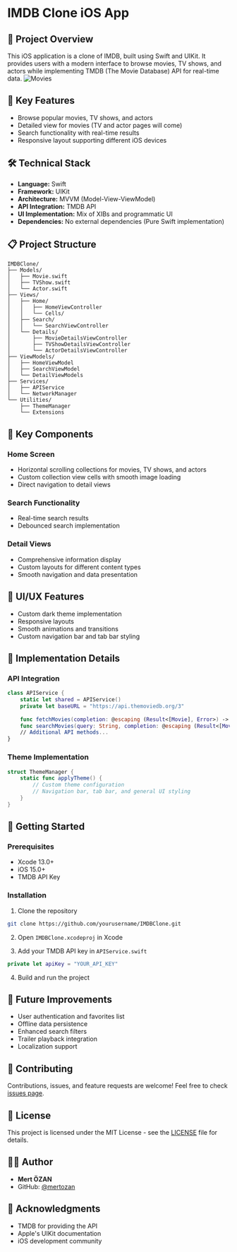 # IMDB Clone iOS App

## 📱 Project Overview
This iOS application is a clone of IMDB, built using Swift and UIKit. It provides users with a modern interface to browse movies, TV shows, and actors while implementing TMDB (The Movie Database) API for real-time data.
![Movies](https://hizliresim.com/nxx196o)

## 🌟 Key Features
* Browse popular movies, TV shows, and actors
* Detailed view for movies (TV and actor pages will come)
* Search functionality with real-time results
* Responsive layout supporting different iOS devices

## 🛠 Technical Stack
* **Language:** Swift
* **Framework:** UIKit
* **Architecture:** MVVM (Model-View-ViewModel)
* **API Integration:** TMDB API
* **UI Implementation:** Mix of XIBs and programmatic UI
* **Dependencies:** No external dependencies (Pure Swift implementation)

## 📋 Project Structure
```
IMDBClone/
├── Models/
│   ├── Movie.swift
│   ├── TVShow.swift
│   └── Actor.swift
├── Views/
│   ├── Home/
│   │   ├── HomeViewController
│   │   └── Cells/
│   ├── Search/
│   │   └── SearchViewController
│   └── Details/
│       ├── MovieDetailsViewController
│       ├── TVShowDetailsViewController
│       └── ActorDetailsViewController
├── ViewModels/
│   ├── HomeViewModel
│   ├── SearchViewModel
│   └── DetailViewModels
├── Services/
│   ├── APIService
│   └── NetworkManager
└── Utilities/
    ├── ThemeManager
    └── Extensions
```

## 🔑 Key Components

### Home Screen
* Horizontal scrolling collections for movies, TV shows, and actors
* Custom collection view cells with smooth image loading
* Direct navigation to detail views

### Search Functionality
* Real-time search results
* Debounced search implementation

### Detail Views
* Comprehensive information display
* Custom layouts for different content types
* Smooth navigation and data presentation

## 🎨 UI/UX Features
* Custom dark theme implementation
* Responsive layouts
* Smooth animations and transitions
* Custom navigation bar and tab bar styling

## 🔧 Implementation Details

### API Integration
```swift
class APIService {
    static let shared = APIService()
    private let baseURL = "https://api.themoviedb.org/3"
    
    func fetchMovies(completion: @escaping (Result<[Movie], Error>) -> Void)
    func searchMovies(query: String, completion: @escaping (Result<[Movie], Error>) -> Void)
    // Additional API methods...
}
```

### Theme Implementation
```swift
struct ThemeManager {
    static func applyTheme() {
        // Custom theme configuration
        // Navigation bar, tab bar, and general UI styling
    }
}
```

## 🚀 Getting Started

### Prerequisites
* Xcode 13.0+
* iOS 15.0+
* TMDB API Key

### Installation
1. Clone the repository
```bash
git clone https://github.com/yourusername/IMDBClone.git
```

2. Open `IMDBClone.xcodeproj` in Xcode

3. Add your TMDB API key in `APIService.swift`
```swift
private let apiKey = "YOUR_API_KEY"
```

4. Build and run the project

## 📝 Future Improvements
* User authentication and favorites list
* Offline data persistence
* Enhanced search filters
* Trailer playback integration
* Localization support

## 🤝 Contributing
Contributions, issues, and feature requests are welcome! Feel free to check [issues page](link-to-issues).

## 📄 License
This project is licensed under the MIT License - see the [LICENSE](LICENSE) file for details.

## 👨‍💻 Author
* **Mert ÖZAN**
* GitHub: [@mertozan](https://github.com/mertozan)

## 🙏 Acknowledgments
* TMDB for providing the API
* Apple's UIKit documentation
* iOS development community
